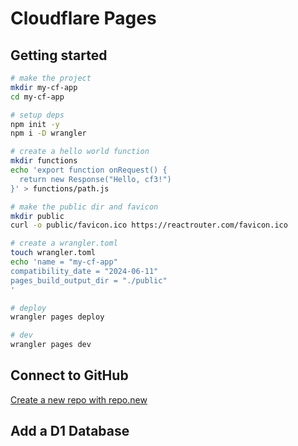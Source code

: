 # Cloudflare Pages

## Getting started

```sh
# make the project
mkdir my-cf-app
cd my-cf-app

# setup deps
npm init -y
npm i -D wrangler

# create a hello world function
mkdir functions
echo 'export function onRequest() {
  return new Response("Hello, cf3!")
}' > functions/path.js

# make the public dir and favicon
mkdir public
curl -o public/favicon.ico https://reactrouter.com/favicon.ico

# create a wrangler.toml
touch wrangler.toml
echo 'name = "my-cf-app"
compatibility_date = "2024-06-11"
pages_build_output_dir = "./public"
'

# deploy
wrangler pages deploy

# dev
wrangler pages dev
```

## Connect to GitHub

[Create a new repo with repo.new](https://repo.new)

## Add a D1 Database
